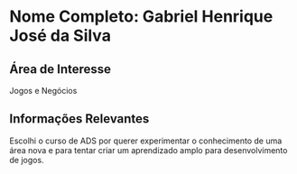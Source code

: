 # Nome Completo: Gabriel Henrique José da Silva

## Área de Interesse
Jogos e Negócios

## Informações Relevantes
Escolhi o curso de ADS por querer experimentar o conhecimento de uma área nova e para tentar criar um aprendizado amplo para desenvolvimento de jogos.
